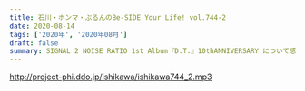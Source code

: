 ```yaml
---
title: 石川・ホンマ・ぶるんのBe-SIDE Your Life! vol.744-2
date: 2020-08-14
tags: ['2020年', '2020年08月']
draft: false
summary: SIGNAL 2 NOISE RATIO 1st Album『D.T.』10thANNIVERSARY について感想も届いてます！！
---
```


http://project-phi.ddo.jp/ishikawa/ishikawa744_2.mp3
